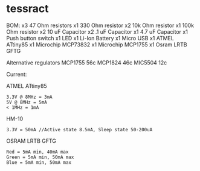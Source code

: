 # tessract


BOM:
x3 47 Ohm resistors
x1 330 Ohm resistor
x2 10k Ohm resistor
x1 100k Ohm resistor
x2 10 uF Capacitor
x2 .1 uF Capacitor
x1 4.7 uF Capacitor
x1 Push button switch
x1 LED
x1 Li-Ion Battery
x1 Micro USB
x1 ATMEL ATtiny85
x1 Microchip MCP73832
x1 Microchip MCP1755
x1 Osram LRTB GFTG

Alternative regulators
MCP1755 56c
MCP1824 46c
MIC5504 12c

Current:

ATMEL ATtiny85

```
3.3V @ 8MHz = 3mA
5V @ 8MHz = 5mA
< 1MHz = 1mA
```

HM-10

```
3.3V = 50mA //Active state 8.5mA, Sleep state 50-200uA
```

OSRAM LRTB GFTG

```
Red = 5mA min, 40mA max
Green = 5mA min, 50mA max
Blue = 5mA min, 50mA max
```
